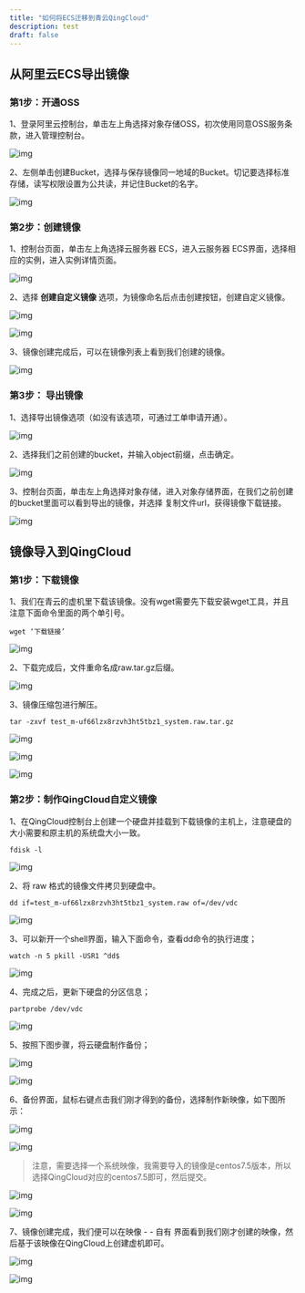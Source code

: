 ```yaml
---
title: "如何将ECS迁移到青云QingCloud"
description: test
draft: false
---
```


## 从阿里云ECS导出镜像

### 第1步：开通OSS

1、登录阿里云控制台，单击左上角选择对象存储OSS，初次使用同意OSS服务条款，进入管理控制台。

![img](../ecs2qing.assets/clip_image002.png)

2、左侧单击创建Bucket，选择与保存镜像同一地域的Bucket。切记要选择标准存储，读写权限设置为公共读，并记住Bucket的名字。

![img](../ecs2qing.assets/clip_image004.png)



### 第2步：创建镜像

1、控制台页面，单击左上角选择云服务器 ECS，进入云服务器 ECS界面，选择相应的实例，进入实例详情页面。

![img](../ecs2qing.assets/clip_image006.png)



2、选择 **创建自定义镜像** 选项，为镜像命名后点击创建按钮，创建自定义镜像。

![img](../ecs2qing.assets/clip_image008.png)



![img](../ecs2qing.assets/clip_image010.png)



3、镜像创建完成后，可以在镜像列表上看到我们创建的镜像。

![img](../ecs2qing.assets/clip_image012.png)



### 第3步： 导出镜像


1、选择导出镜像选项（如没有该选项，可通过工单申请开通）。

![img](../ecs2qing.assets/clip_image020.png)


2、选择我们之前创建的bucket，并输入object前缀，点击确定。

![img](../ecs2qing.assets/clip_image022.png)


3、控制台页面，单击左上角选择对象存储，进入对象存储界面，在我们之前创建的bucket里面可以看到导出的镜像，并选择 复制文件url，获得镜像下载链接。

![img](../ecs2qing.assets/clip_image026.png)



## 镜像导入到QingCloud

### 第1步：下载镜像

1、我们在青云的虚机里下载该镜像。没有wget需要先下载安装wget工具，并且注意下面命令里面的两个单引号。

`wget ‘下载链接’`

![img](../ecs2qing.assets/clip_image029.jpg)

2、下载完成后，文件重命名成raw.tar.gz后缀。

![img](../ecs2qing.assets/clip_image031.jpg)

3、镜像压缩包进行解压。

`tar -zxvf test_m-uf66lzx8rzvh3ht5tbz1_system.raw.tar.gz`

![img](../ecs2qing.assets/clip_image033.jpg)

![img](../ecs2qing.assets/clip_image035.jpg)

![img](../ecs2qing.assets/clip_image037.jpg)

### 第2步：制作QingCloud自定义镜像

1、在QingCloud控制台上创建一个硬盘并挂载到下载镜像的主机上，注意硬盘的大小需要和原主机的系统盘大小一致。

`fdisk -l`

![img](../ecs2qing.assets/clip_image039.jpg)

2、将 raw 格式的镜像文件拷贝到硬盘中。

`dd if=test_m-uf66lzx8rzvh3ht5tbz1_system.raw of=/dev/vdc`

![img](../ecs2qing.assets/clip_image041.jpg)

3、可以新开一个shell界面，输入下面命令，查看dd命令的执行进度；

`watch -n 5 pkill -USR1 ^dd$`

![img](../ecs2qing.assets/clip_image043.jpg)

4、完成之后，更新下硬盘的分区信息；

`partprobe /dev/vdc`

![img](../ecs2qing.assets/clip_image045.jpg)

5、按照下图步骤，将云硬盘制作备份；

![img](../ecs2qing.assets/clip_image047.png)

![img](../ecs2qing.assets/clip_image049.png)

6、备份界面，鼠标右键点击我们刚才得到的备份，选择制作新映像，如下图所示：

![img](../ecs2qing.assets/clip_image051.png)

![img](../ecs2qing.assets/clip_image053.png)

>  注意，需要选择一个系统映像，我需要导入的镜像是centos7.5版本，所以选择QingCloud对应的centos7.5即可，然后提交。

![img](../ecs2qing.assets/clip_image055.png)

![img](../ecs2qing.assets/clip_image057.png)


7、镜像创建完成，我们便可以在映像 - - 自有 界面看到我们刚才创建的映像，然后基于该映像在QingCloud上创建虚机即可。

![img](../ecs2qing.assets/clip_image059.png)


![img](../ecs2qing.assets/clip_image061.png)
